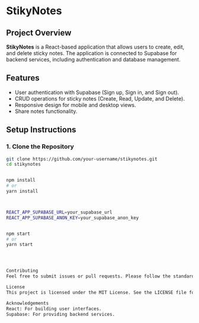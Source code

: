 # StikyNotes

## Project Overview

**StikyNotes** is a React-based application that allows users to create, edit, and delete sticky notes. The application is connected to Supabase for backend services, including authentication and database management.

## Features

- User authentication with Supabase (Sign up, Sign in, and Sign out).
- CRUD operations for sticky notes (Create, Read, Update, and Delete).
- Responsive design for mobile and desktop views.
- Share notes functionality.


## Setup Instructions

### 1. Clone the Repository

```bash
git clone https://github.com/your-username/stikynotes.git
cd stikynotes


npm install
# or
yarn install



REACT_APP_SUPABASE_URL=your_supabase_url
REACT_APP_SUPABASE_ANON_KEY=your_supabase_anon_key


npm start
# or
yarn start




Contributing
Feel free to submit issues or pull requests. Please follow the standard Git workflow for contributions.

License
This project is licensed under the MIT License. See the LICENSE file for details.

Acknowledgements
React: For building user interfaces.
Supabase: For providing backend services.
